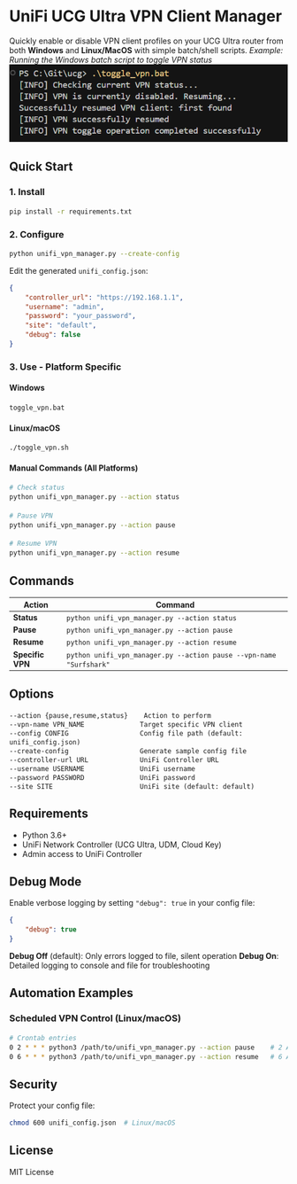 # UniFi UCG Ultra VPN Client Manager
Quickly enable or disable VPN client profiles on your UCG Ultra router from both **Windows** and **Linux/MacOS** with simple batch/shell scripts.
*Example: Running the Windows batch script to toggle VPN status*
![Example Usage](example.png)

## Quick Start

### 1. Install
```bash
pip install -r requirements.txt
```

### 2. Configure
```bash
python unifi_vpn_manager.py --create-config
```
Edit the generated `unifi_config.json`:
```json
{
    "controller_url": "https://192.168.1.1",
    "username": "admin", 
    "password": "your_password",
    "site": "default",
    "debug": false
}
```

### 3. Use - Platform Specific

#### Windows
```cmd
toggle_vpn.bat
```

#### Linux/macOS
```bash
./toggle_vpn.sh
```

#### Manual Commands (All Platforms)
```bash
# Check status
python unifi_vpn_manager.py --action status

# Pause VPN
python unifi_vpn_manager.py --action pause

# Resume VPN
python unifi_vpn_manager.py --action resume
```

## Commands

| Action | Command |
|--------|---------|
| **Status** | `python unifi_vpn_manager.py --action status` |
| **Pause** | `python unifi_vpn_manager.py --action pause` |
| **Resume** | `python unifi_vpn_manager.py --action resume` |
| **Specific VPN** | `python unifi_vpn_manager.py --action pause --vpn-name "Surfshark"` |

## Options

```
--action {pause,resume,status}    Action to perform
--vpn-name VPN_NAME              Target specific VPN client
--config CONFIG                  Config file path (default: unifi_config.json)
--create-config                  Generate sample config file
--controller-url URL             UniFi Controller URL
--username USERNAME              UniFi username  
--password PASSWORD              UniFi password
--site SITE                      UniFi site (default: default)
```

## Requirements

- Python 3.6+
- UniFi Network Controller (UCG Ultra, UDM, Cloud Key)
- Admin access to UniFi Controller

## Debug Mode

Enable verbose logging by setting `"debug": true` in your config file:
```json
{
    "debug": true
}
```

**Debug Off** (default): Only errors logged to file, silent operation
**Debug On**: Detailed logging to console and file for troubleshooting

## Automation Examples

### Scheduled VPN Control (Linux/macOS)
```bash
# Crontab entries
0 2 * * * python3 /path/to/unifi_vpn_manager.py --action pause    # 2 AM pause
0 6 * * * python3 /path/to/unifi_vpn_manager.py --action resume   # 6 AM resume
```

## Security

Protect your config file:
```bash
chmod 600 unifi_config.json  # Linux/macOS
```

## License

MIT License 